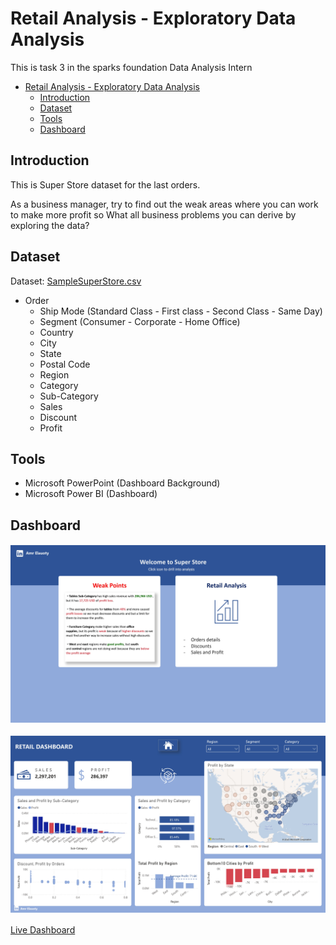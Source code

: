 # Retail Analysis - Exploratory Data Analysis

This is task 3 in the sparks foundation Data Analysis Intern

- [Retail Analysis - Exploratory Data Analysis](#retail-analysis---exploratory-data-analysis)
  - [Introduction](#introduction)
  - [Dataset](#dataset)
  - [Tools](#tools)
  - [Dashboard](#dashboard)

## Introduction

This is Super Store dataset for the last orders.

As a business manager, try to find out the weak areas where you can
work to make more profit so What all business problems you can derive by exploring the data?

## Dataset

Dataset: [SampleSuperStore.csv](https://bit.ly/3i4rbWl)

- Order
  - Ship Mode (Standard Class - First class - Second Class - Same Day)
  - Segment (Consumer - Corporate - Home Office)
  - Country
  - City
  - State
  - Postal Code
  - Region
  - Category
  - Sub-Category
  - Sales
  - Discount
  - Profit

## Tools

- Microsoft PowerPoint (Dashboard Background)
- Microsoft Power BI (Dashboard)

## Dashboard

![Home Page](./Dashboard%20Photos/SuperStore%20Retail%20Analysis_page-0001.jpg)

![Overview Page](./Dashboard%20Photos/SuperStore%20Retail%20Analysis_page-0002.jpg)

[Live Dashboard](https://www.novypro.com/project/retail-1)
